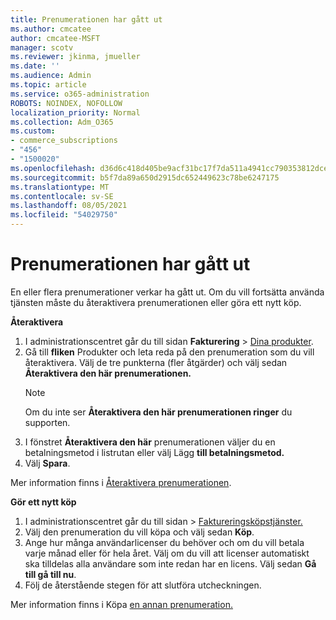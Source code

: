 ```yaml
---
title: Prenumerationen har gått ut
ms.author: cmcatee
author: cmcatee-MSFT
manager: scotv
ms.reviewer: jkinma, jmueller
ms.date: ''
ms.audience: Admin
ms.topic: article
ms.service: o365-administration
ROBOTS: NOINDEX, NOFOLLOW
localization_priority: Normal
ms.collection: Adm_O365
ms.custom:
- commerce_subscriptions
- "456"
- "1500020"
ms.openlocfilehash: d36d6c418d405be9acf31bc17f7da511a4941cc790353812dce2f088a2d19604
ms.sourcegitcommit: b5f7da89a650d2915dc652449623c78be6247175
ms.translationtype: MT
ms.contentlocale: sv-SE
ms.lasthandoff: 08/05/2021
ms.locfileid: "54029750"
---
```

# <a name="expired-subscription"></a>Prenumerationen har gått ut

En eller flera prenumerationer verkar ha gått ut. Om du vill fortsätta använda tjänsten måste du återaktivera prenumerationen eller göra ett nytt köp.
  
**Återaktivera**
  
1. I administrationscentret går du till sidan **Fakturering** \> [Dina produkter](https://go.microsoft.com/fwlink/p/?linkid=842054).
2. Gå till **fliken** Produkter och leta reda på den prenumeration som du vill återaktivera. Välj de tre punkterna (fler åtgärder) och välj sedan **Återaktivera den här prenumerationen.**
    > [!NOTE]
    > Om du inte ser **Återaktivera den här prenumerationen ringer** du supporten.
3. I fönstret **Återaktivera den här** prenumerationen väljer du en betalningsmetod i listrutan eller välj Lägg **till betalningsmetod.**
4. Välj **Spara**.

Mer information finns i [Återaktivera prenumerationen](/microsoft-365/commerce/subscriptions/reactivate-your-subscription).

**Gör ett nytt köp**
  
1. I administrationscentret går du  till sidan \> [Faktureringsköpstjänster.](https://go.microsoft.com/fwlink/p/?linkid=868433)
2. Välj den prenumeration du vill köpa och välj sedan **Köp**.
3. Ange hur många användarlicenser du behöver och om du vill betala varje månad eller för hela året. Välj om du vill att licenser automatiskt ska tilldelas alla användare som inte redan har en licens. Välj sedan **Gå till gå till nu**.
4. Följ de återstående stegen för att slutföra utcheckningen.

Mer information finns i Köpa [en annan prenumeration.](/microsoft-365/commerce/buy-another-subscription)